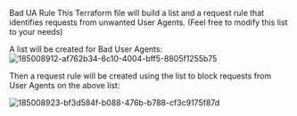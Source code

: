 Bad UA Rule
This Terraform file will build a list and a request rule that identifies requests from unwanted User Agents. (Feel free to modify this list to your needs)

A list will be created for Bad User Agents:
![185008912-af762b34-6c10-4004-bff5-8805f1255b75](https://user-images.githubusercontent.com/113071464/210285763-fbf62dc6-fe43-4f58-af93-d9c44c87ad1e.png)


Then a request rule will be created using the list to block requests from User Agents on the above list:

![185008923-bf3d584f-b088-476b-b788-cf3c9175f87d](https://user-images.githubusercontent.com/113071464/210285782-0011150a-602c-49f9-9c7b-76f9b814abcc.png)
